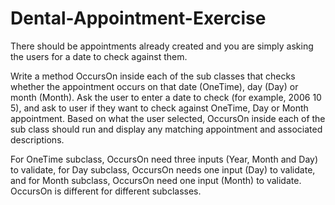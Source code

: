 # Dental-Appointment-Exercise

There should be appointments already created and you are simply asking the users for a date to check against them.

Write a method OccursOn inside each of the sub classes that checks whether the appointment occurs on that date (OneTime), day (Day) or month (Month). Ask the user to enter a date to check (for example, 2006 10 5), and ask to user if they want to check against OneTime, Day or Month appointment. Based on what the user selected, OccursOn inside each of the sub class should run and display any matching appointment and associated descriptions.

For OneTime subclass, OccursOn need three inputs (Year, Month and Day) to validate, for Day subclass, OccursOn needs one input (Day) to validate, and for Month subclass, OccursOn need one input (Month) to validate. OccursOn is different for different subclasses.
